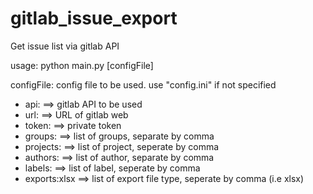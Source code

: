 # gitlab_issue_export
Get issue list via gitlab API

usage: python main.py [configFile]

configFile: config file to be used. use "config.ini" if not specified
* api: ==> gitlab API to be used
* url: ==> URL of gitlab web
* token: ==> private token
* groups: ==> list of groups, separate by comma
* projects: ==> list of project, seperate by comma
* authors: ==> list of author, separate by comma
* labels: ==> list of label, seperate by comma
* exports:xlsx ==> list of export file type, seperate by comma (i.e xlsx)
